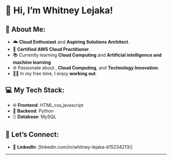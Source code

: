 # 👋 Hi, I’m Whitney Lejaka!

## 🌟 About Me:
- 🌥️ **Cloud Enthusiast** and **Aspiring Solutions Architect**.
- 📜 **Certified AWS Cloud Practitioner**.
- 📚 Currently learning **Cloud Computing** and **Artificial intelligence and machine learning** 
- 🌐 Passionate about , **Cloud Computing**, and **Technology Innovation**.
- 🏋️‍♀️ In my free time, I enjoy **working out**.

## 💻 My Tech Stack:
- 🌐 **Frontend**: HTML,css,javascript
- 🐍 **Backend**: Python
- 🗄️ **Database**: MySQL

## 🤝 Let’s Connect:
- 🔗 **LinkedIn**: [linkedin.com/in/whitney-lejaka-b15234213/]

---

